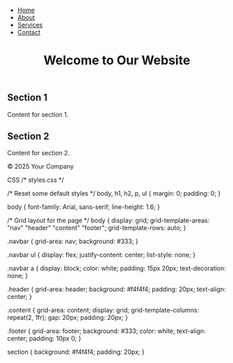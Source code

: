 <!DOCTYPE html>
<html lang="en">
<head>
  <meta charset="UTF-8">
  <meta name="viewport" content="width=device-width, initial-scale=1.0">
  <title>Responsive Webpage</title>
  <link rel="stylesheet" href="styles.css">
</head>
<body>
  <nav class="navbar">
    <ul>
      <li><a href="#">Home</a></li>
      <li><a href="#">About</a></li>
      <li><a href="#">Services</a></li>
      <li><a href="#">Contact</a></li>
    </ul>
  </nav>
  <header class="header">
    <h1>Welcome to Our Website</h1>
  </header>
  <main class="content">
    <section>
      <h2>Section 1</h2>
      <p>Content for section 1.</p>
    </section>
    <section>
      <h2>Section 2</h2>
      <p>Content for section 2.</p>
    </section>
  </main>
  <footer class="footer">
    <p>&copy; 2025 Your Company</p>
  </footer>
</body>
</html>


CSS
/* styles.css */

/* Reset some default styles */
body, h1, h2, p, ul {
  margin: 0;
  padding: 0;
}

body {
  font-family: Arial, sans-serif;
  line-height: 1.6;
}

/* Grid layout for the page */
body {
  display: grid;
  grid-template-areas:
    "nav"
    "header"
    "content"
    "footer";
  grid-template-rows: auto;
}

.navbar {
  grid-area: nav;
  background: #333;
}

.navbar ul {
  display: flex;
  justify-content: center;
  list-style: none;
}

.navbar a {
  display: block;
  color: white;
  padding: 15px 20px;
  text-decoration: none;
}

.header {
  grid-area: header;
  background: #f4f4f4;
  padding: 20px;
  text-align: center;
}

.content {
  grid-area: content;
  display: grid;
  grid-template-columns: repeat(2, 1fr);
  gap: 20px;
  padding: 20px;
}

.footer {
  grid-area: footer;
  background: #333;
  color: white;
  text-align: center;
  padding: 10px 0;
}

section {
  background: #f4f4f4;
  padding: 20px;
}
